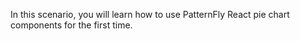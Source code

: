 In this scenario, you will learn how to use PatternFly React pie chart components for the first time.
